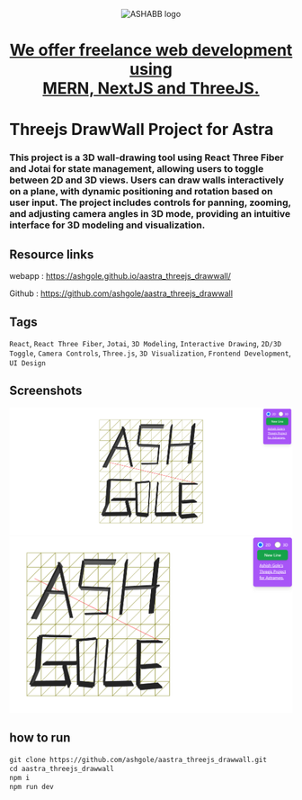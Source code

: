<p align="center">
  <img src="https://www.ashabb.com/logo.jpg" alt="ASHABB logo" />
</p>
<h1 align='center'>
<a href="https://www.ashabb.com" target="_blank"> We offer freelance web development using <br/> MERN, NextJS and ThreeJS.</a>
</h1>

# Threejs DrawWall Project for Astra

### This project is a 3D wall-drawing tool using React Three Fiber and Jotai for state management, allowing users to toggle between 2D and 3D views. Users can draw walls interactively on a plane, with dynamic positioning and rotation based on user input. The project includes controls for panning, zooming, and adjusting camera angles in 3D mode, providing an intuitive interface for 3D modeling and visualization.

## Resource links

webapp : <a href="https://ashgole.github.io/aastra_threejs_drawwall/" target="_blank">https://ashgole.github.io/aastra_threejs_drawwall/</a>

Github : <a href="https://github.com/ashgole/aastra_threejs_drawwall" target="_blank">https://github.com/ashgole/aastra_threejs_drawwall</a>

## Tags

`React`, `React Three Fiber`, `Jotai`, `3D Modeling`, `Interactive Drawing`, `2D/3D Toggle`, `Camera Controls`, `Three.js`, `3D Visualization`, `Frontend Development`, `UI Design`


## Screenshots

![page 1](https://github.com/ashgole/aastra_threejs_drawwall/blob/main/screenshots/1.png)
![page 2](https://github.com/ashgole/aastra_threejs_drawwall/blob/main/screenshots/2.png)


## how to run

```
git clone https://github.com/ashgole/aastra_threejs_drawwall.git
cd aastra_threejs_drawwall
npm i
npm run dev
```
